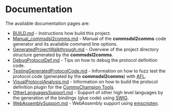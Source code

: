 # Documentation

The available documentation pages are:

- [BUILD.md](BUILD.md) - Instructions how build this project.
- [Manual_commsdsl2comms.md](Manual_commsdsl2comms.md) - Manual of the 
  **commsdsl2comms** code generator and its available command line options.
- [GeneratedProjectWalkthrough.md](GeneratedProjectWalkthrough.md) - Overview of the project
  directory structure generated by the **commsdsl2comms**.
- [DebugProtocolDef.md](DebugProtocolDef.md) - Tips on how to debug the protocol
  definition code.
- [TestingGeneratedProtocolCode.md](TestingGeneratedProtocolCode.md) - Information on how to fuzz test 
  the protocol code (generated by the **commsdsl2comms**) with [AFL](http://lcamtuf.coredump.cx/afl/).
- [VisualProtocolAnalysis.md](VisualProtocolAnalysis.md) - Information on how to build the protocol
  definition plugin for the [CommsChampion Tools](https://github.com/commschamp/cc_tools_qt).
- [OtherLanguagesSupport.md](OtherLanguagesSupport.md) - Support of other high level languages by the
  generation of the bindings (glue code) using [SWIG](https://www.swig.org/).
- [WebAssemblySupport.md](WebAssemblySupport.md) - WebAssembly support using [emscripten](https://emscripten.org/).

